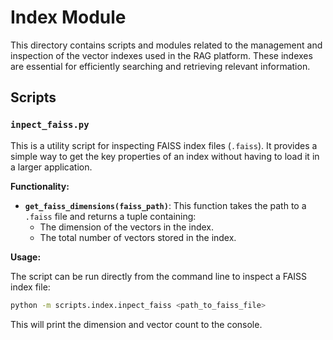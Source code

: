# Index Module

This directory contains scripts and modules related to the management and inspection of the vector indexes used in the RAG platform. These indexes are essential for efficiently searching and retrieving relevant information.

## Scripts

### `inpect_faiss.py`

This is a utility script for inspecting FAISS index files (`.faiss`). It provides a simple way to get the key properties of an index without having to load it in a larger application.

**Functionality:**

- **`get_faiss_dimensions(faiss_path)`**: This function takes the path to a `.faiss` file and returns a tuple containing:
    - The dimension of the vectors in the index.
    - The total number of vectors stored in the index.

**Usage:**

The script can be run directly from the command line to inspect a FAISS index file:

```bash
python -m scripts.index.inpect_faiss <path_to_faiss_file>
```

This will print the dimension and vector count to the console.
